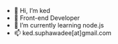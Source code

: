 - 👋 Hi, I’m ked
- 👀 Front-end Developer
- 🌱 I’m currently learning node.js
- 📫 ked.suphawadee[at]gmail.com

<!---
i-ked-ii/i-ked-ii is a ✨ special ✨ repository because its `README.md` (this file) appears on your GitHub profile.
You can click the Preview link to take a look at your changes.
--->
